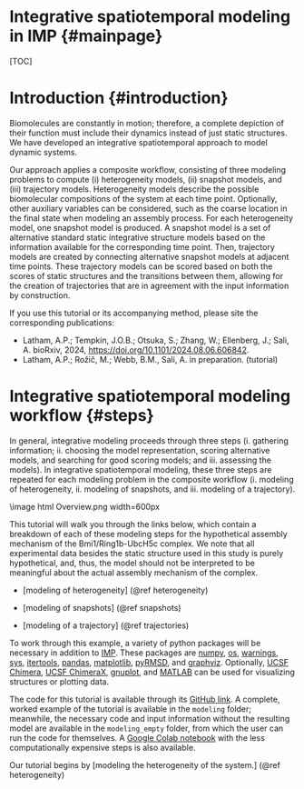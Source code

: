 Integrative spatiotemporal modeling in IMP {#mainpage}
====================================

[TOC]

# Introduction {#introduction}

Biomolecules are constantly in motion; therefore, a complete depiction of their function must include their dynamics instead of just static structures. We have developed an integrative spatiotemporal approach to model dynamic systems.

Our approach applies a composite workflow, consisting of three modeling problems to compute (i) heterogeneity models, (ii) snapshot models, and (iii) trajectory models.
Heterogeneity models describe the possible biomolecular compositions of the system at each time point. Optionally, other auxiliary variables can be considered, such as the coarse location in the final state when modeling an assembly process.
For each heterogeneity model, one snapshot model is produced. A snapshot model is a set of alternative standard static integrative structure models based on the information available for the corresponding time point.
Then, trajectory models are created by connecting alternative snapshot models at adjacent time points. These trajectory models can be scored based on both the scores of static structures and the transitions between them, allowing for the creation of trajectories that are in agreement with the input information by construction.

If you use this tutorial or its accompanying method, please site the corresponding publications:

- Latham, A.P.; Tempkin, J.O.B.; Otsuka, S.; Zhang, W.; Ellenberg, J.; Sali, A. bioRxiv, 2024, https://doi.org/10.1101/2024.08.06.606842.
- Latham, A.P.; Rožič, M.; Webb, B.M., Sali, A. in preparation. (tutorial)

# Integrative spatiotemporal modeling workflow {#steps}

In general, integrative modeling proceeds through three steps (i. gathering information; ii. choosing the model representation, scoring alternative models, and searching for good scoring models; and iii. assessing the models). In integrative spatiotemporal modeling, these three steps are repeated for each modeling problem in the composite workflow (i. modeling of heterogeneity, ii. modeling of snapshots, and iii. modeling of a trajectory).

\image html Overview.png width=600px

This tutorial will walk you through the links below, which contain a breakdown of each of these modeling steps for the hypothetical assembly mechanism of the Bmi1/Ring1b-UbcH5c complex. We note that all experimental data besides the static structure used in this study is purely hypothetical, and, thus, the model should not be interpreted to be meaningful about the actual assembly mechanism of the complex.

- [modeling of heterogeneity] (@ref heterogeneity)

- [modeling of snapshots] (@ref snapshots)

- [modeling of a trajectory] (@ref trajectories)

To work through this example, a variety of python packages will be necessary in addition to [IMP](https://integrativemodeling.org/). These packages are [numpy](https://numpy.org/), [os](https://docs.python.org/3/library/os.html), [warnings](https://docs.python.org/3/library/warnings.html), [sys](https://docs.python.org/3/library/sys.html), [itertools](https://docs.python.org/3/library/itertools.html), [pandas](https://pandas.pydata.org/), [matplotlib](https://matplotlib.org/), [pyRMSD](https://pypi.org/project/pyRMSD/), and [graphviz](https://graphviz.org/). Optionally, [UCSF Chimera](https://www.rbvi.ucsf.edu/chimera/), [UCSF ChimeraX](https://www.cgl.ucsf.edu/chimerax/), [gnuplot](http://www.gnuplot.info/), and [MATLAB](https://www.mathworks.com/products/matlab.html) can be used for visualizing structures or plotting data.

The code for this tutorial is available through its [GitHub link](https://github.com/salilab/imp_spatiotemporal_tutorial). A complete, worked example of the tutorial is available in the `modeling` folder; meanwhile, the necessary code and input information without the resulting model are available in the `modeling_empty` folder, from which the user can run the code for themselves. A [Google Colab notebook](https://colab.research.google.com/github/salilab/imp_spatiotemporal_tutorial/blob/main/Jupyter/spatiotemporal-colab.ipynb) with the less computationally expensive steps is also available.

Our tutorial begins by [modeling the heterogeneity of the system.] (@ref heterogeneity)

